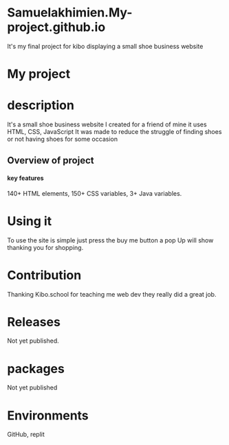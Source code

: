 # Samuelakhimien.My-project.github.io
It's my final project for kibo displaying a small shoe business website

# My project 

# description 
It's a small shoe business website I created for a friend of mine it uses HTML, CSS, JavaScript
It was made to reduce the struggle of finding shoes or not having shoes for some occasion

## Overview of project 
#### key features
 140+ HTML elements,
 150+ CSS variables,
 3+ Java variables.

# Using it 
To use the site is simple just press the buy me button a pop
Up will show thanking you for shopping.

# Contribution 
Thanking Kibo.school for teaching me web dev they really did a great job.

# Releases 
Not yet published.

# packages
Not yet published

# Environments
GitHub, replit
